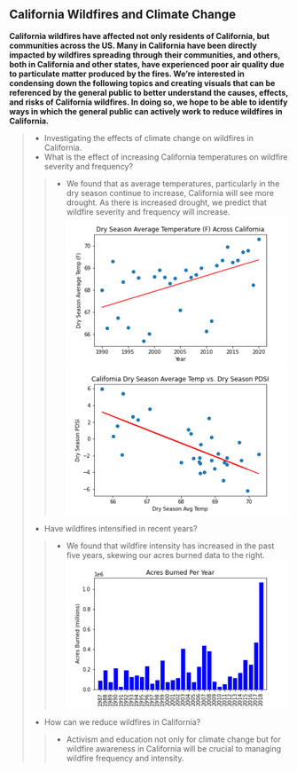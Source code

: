 ## California Wildfires and Climate Change      

**California wildfires have affected not only residents of California, but communities across the US. Many in California have been directly impacted by wildfires spreading through their communities, and others, both in California and other states, have experienced poor air quality due to particulate matter produced by the fires. We’re interested in condensing down the following topics and creating visuals that can be referenced by the general public to better understand the causes, effects, and risks of California wildfires. In doing so, we hope to be able to identify ways in which the general public can actively work to reduce wildfires in California.**   

> - Investigating the effects of climate change on wildfires in California. 
> - What is the effect of increasing California temperatures on wildfire severity and frequency?     
>> - We found that as average temperatures, particularly in the dry season continue to increase, California will see more drought. As there is increased drought, we predict that wildfire severity and frequency will increase.  
  ![](Images/EL_dry_avg_temp.png) ![](Images/EL_dry_temp_pdsi.png) 
> - Have wildfires intensified in recent years? 
>> - We found that wildfire intensity has increased in the past five years, skewing our acres burned data to the right. 
  ![](Images/Rob_Bar.png)
> - How can we reduce wildfires in California? 
>> - Activism and education not only for climate change but for wildfire awareness in California will be crucial to managing wildfire frequency and intensity. 
